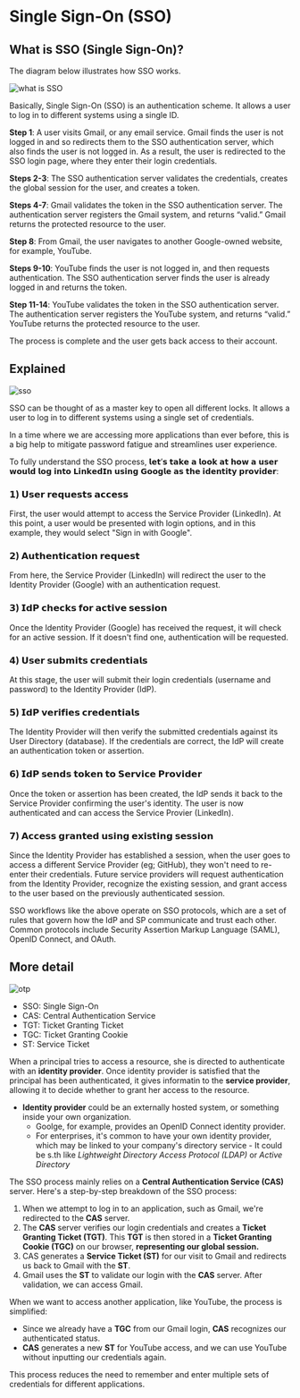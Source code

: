 # Single Sign-On (SSO)

## What is SSO (Single Sign-On)?

The diagram below illustrates how SSO works.

![what is SSO](https://lh3.googleusercontent.com/pw/ABLVV85ZXQJEHKW5UH8oDgAs4djUE79wdwC4M1_XV1Kmga0gqAjve6D-HVvL41t3THGU48s0CRDDZtc-oAaquLY2B5XbyXrYId9DV6IfPq_UCO1URzs9VU0=w2400)

Basically, Single Sign-On (SSO) is an authentication scheme. It allows a user to log in to different systems using a single ID.



**Step 1**: A user visits Gmail, or any email service. Gmail finds the user is not logged in and so redirects them to the SSO authentication server, which also finds the user is not logged in. As a result, the user is redirected to the SSO login page, where they enter their login credentials.

**Steps 2-3**: The SSO authentication server validates the credentials, creates the global session for the user, and creates a token.

**Steps 4-7**: Gmail validates the token in the SSO authentication server. The authentication server registers the Gmail system, and returns “valid.” Gmail returns the protected resource to the user.

**Step 8**: From Gmail, the user navigates to another Google-owned website, for example, YouTube.

**Steps 9-10**: YouTube finds the user is not logged in, and then requests authentication. The SSO authentication server finds the user is already logged in and returns the token.

**Step 11-14**: YouTube validates the token in the SSO authentication server. The authentication server registers the YouTube system, and returns “valid.” YouTube returns the protected resource to the user.

The process is complete and the user gets back access to their account.

## Explained 

![sso](https://lh3.googleusercontent.com/pw/ABLVV85XJafQefFLMgCrsNMXYnIEmb6r4Kcpscnxr-m_BQgRn6TwLNiV1RIqhAJ_awN6u2jVB4ev6oBESt_SbMaLy5cj6MDGBUQAmW13jF1f6-_KUL7S47M=w2400)

SSO can be thought of as a master key to open all different locks. It allows a user to log in to different systems using a single set of credentials.

In a time where we are accessing more applications than ever before, this is a big help to mitigate password fatigue and streamlines user experience.

To fully understand the SSO process, 𝗹𝗲𝘁’𝘀 𝘁𝗮𝗸𝗲 𝗮 𝗹𝗼𝗼𝗸 𝗮𝘁 𝗵𝗼𝘄 𝗮 𝘂𝘀𝗲𝗿 𝘄𝗼𝘂𝗹𝗱 𝗹𝗼𝗴 𝗶𝗻𝘁𝗼 𝗟𝗶𝗻𝗸𝗲𝗱𝗜𝗻 𝘂𝘀𝗶𝗻𝗴 𝗚𝗼𝗼𝗴𝗹𝗲 𝗮𝘀 𝘁𝗵𝗲 𝗶𝗱𝗲𝗻𝘁𝗶𝘁𝘆 𝗽𝗿𝗼𝘃𝗶𝗱𝗲𝗿:

### 𝟭) 𝗨𝘀𝗲𝗿 𝗿𝗲𝗾𝘂𝗲𝘀𝘁𝘀 𝗮𝗰𝗰𝗲𝘀𝘀
First, the user would attempt to access the Service Provider (LinkedIn). At this point, a user would be presented with login options, and in this example, they would select "Sign in with Google".

### 𝟮) 𝗔𝘂𝘁𝗵𝗲𝗻𝘁𝗶𝗰𝗮𝘁𝗶𝗼𝗻 𝗿𝗲𝗾𝘂𝗲𝘀𝘁
From here, the Service Provider (LinkedIn) will redirect the user to the Identity Provider (Google) with an authentication request.

### 𝟯) 𝗜𝗱𝗣 𝗰𝗵𝗲𝗰𝗸𝘀 𝗳𝗼𝗿 𝗮𝗰𝘁𝗶𝘃𝗲 𝘀𝗲𝘀𝘀𝗶𝗼𝗻
Once the Identity Provider (Google) has received the request, it will check for an active session. If it doesn't find one, authentication will be requested.

### 𝟰) 𝗨𝘀𝗲𝗿 𝘀𝘂𝗯𝗺𝗶𝘁𝘀 𝗰𝗿𝗲𝗱𝗲𝗻𝘁𝗶𝗮𝗹𝘀
At this stage, the user will submit their login credentials (username and password) to the Identity Provider (IdP).

### 𝟱) 𝗜𝗱𝗣 𝘃𝗲𝗿𝗶𝗳𝗶𝗲𝘀 𝗰𝗿𝗲𝗱𝗲𝗻𝘁𝗶𝗮𝗹𝘀
The Identity Provider will then verify the submitted credentials against its User Directory (database). If the credentials are correct, the IdP will create an authentication token or assertion.

### 𝟲) 𝗜𝗱𝗣 𝘀𝗲𝗻𝗱𝘀 𝘁𝗼𝗸𝗲𝗻 𝘁𝗼 𝗦𝗲𝗿𝘃𝗶𝗰𝗲 𝗣𝗿𝗼𝘃𝗶𝗱𝗲𝗿
Once the token or assertion has been created, the IdP sends it back to the Service Provider confirming the user's identity. The user is now authenticated and can access the Service Provier (LinkedIn).

### 𝟳) 𝗔𝗰𝗰𝗲𝘀𝘀 𝗴𝗿𝗮𝗻𝘁𝗲𝗱 𝘂𝘀𝗶𝗻𝗴 𝗲𝘅𝗶𝘀𝘁𝗶𝗻𝗴 𝘀𝗲𝘀𝘀𝗶𝗼𝗻
Since the Identity Provider has established a session, when the user goes to access a different Service Provider (eg; GitHub), they won't need to re-enter their credentials. Future service providers will request authentication from the Identity Provider, recognize the existing session, and grant access to the user based on the previously authenticated session.

SSO workflows like the above operate on SSO protocols, which are a set of rules that govern how the IdP and SP communicate and trust each other. Common protocols include Security Assertion Markup Language (SAML), OpenID Connect, and OAuth.


## More detail

![otp](https://lh3.googleusercontent.com/pw/ABLVV87X65OtE7EzYBs7MLQKynbb2KbjkS94xFUVb5VY8s33oVq53Ap1ys3tOq68KNmCAZwyVaWFKzOLQOd3ySxYy13i6v-A3xsrN3eg5wQLxpy_TscPtSw=w2400)

- SSO: Single Sign-On 
- CAS: Central Authentication Service 
- TGT: Ticket Granting Ticket
- TGC: Ticket Granting Cookie
- ST: Service Ticket

When a principal tries to access a resource, she is directed to authenticate with an **identity provider**. Once identity provider is satisfied that the principal has been authenticated, it gives informatin to the **service provider**, allowing it to decide whether to grant her access to the resource.

- **Identity provider** could be an externally hosted system, or something inside your own organization. 
    - Goolge, for example, provides an OpenID Connect identity provider.
    - For enterprises, it's common to have your own identity provider, which may be linked to your company's directory service - It could be s.th like *Lightweight Directory Access Protocol (LDAP)* or *Active Directory*


The SSO process mainly relies on a **Central Authentication Service (CAS)** server. Here's a step-by-step breakdown of the SSO process:

1. When we attempt to log in to an application, such as Gmail, we're redirected to the **CAS** server.
2. The **CAS** server verifies our login credentials and creates a **Ticket Granting Ticket (TGT)**. This **TGT** is then stored in a **Ticket Granting Cookie (TGC)** on our browser, **representing our global session.**
3. CAS generates a **Service Ticket (ST)** for our visit to Gmail and redirects us back to Gmail with the **ST**.
4. Gmail uses the **ST** to validate our login with the **CAS** server. After validation, we can access Gmail.

When we want to access another application, like YouTube, the process is simplified:
- Since we already have a **TGC** from our Gmail login, **CAS** recognizes our authenticated status.
- **CAS** generates a new **ST** for YouTube access, and we can use YouTube without inputting our credentials again.

This process reduces the need to remember and enter multiple sets of credentials for different applications.

